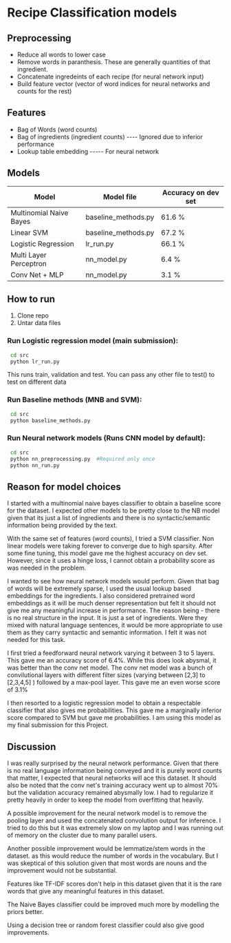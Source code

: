 # Recipe Classification models

## Preprocessing
 * Reduce all words to lower case
 * Remove words in paranthesis. These are generally quantities of that ingredient. 
 * Concatenate ingredeints of each recipe (for neural network input)
 * Build feature vector (vector of word indices for neural networks and counts for the rest)
 
 ## Features
 * Bag of Words (word counts)
 * Bag of ingredients (ingredient counts) ---- Ignored due to inferior performance
 * Lookup table embedding ----- For neural network

## Models
| Model                   | Model file          | Accuracy on dev set |
|-------------------------|---------------------|---------------------|
| Multinomial Naive Bayes | baseline_methods.py | 61.6 %              |
| Linear SVM              | baseline_methods.py | 67.2 %              | 
| Logistic Regression     | lr_run.py           | 66.1 %              |      
| Multi Layer Perceptron  | nn_model.py         | 6.4 %  
| Conv Net + MLP          | nn_model.py         | 3.1 %
 
## How to run
1. Clone repo
2. Untar data files

### Run Logistic regression model (main submission):
```bash 
 cd src
 python lr_run.py
```
This runs train, validation and test. You can pass any other file to test() to test on different data

### Run Baseline methods (MNB and SVM): 
```bash
 cd src
 python baseline_methods.py
```

### Run Neural network models (Runs CNN model by default):
```bash 
 cd src
 python nn_preprocessing.py  #Required only once
 python nn_run.py
``` 

 ## Reason for model choices
 I started with a multinomial naive bayes classifier to obtain a baseline score for the dataset. I expected other models to be pretty close to the NB model given that its just a list of ingredients and there is no syntactic/semantic information being provided by the text. 
 
 With the same set of features (word counts), I tried a SVM classifier. Non linear models were taking forever to converge due to high sparsity. After some fine tuning, this model gave me the highest accuracy on dev set. However, since it uses a hinge loss, I cannot obtain a probability score as was needed in the problem.
 
 I wanted to see how neural network models would perform. Given that bag of words will be extremely sparse, I used the usual lookup based embeddings for the ingredients. I also considered pretrained word embeddings as it will be much denser representation but felt it should not give me any meaningful increase in performance. The reason being - there is no real structure in the input. It is just a set of ingredients. Were they mixed with natural language sentences, it would be more appropriate to use them as they carry syntactic and semantic information. I felt it was not needed for this task. 
 
 I first tried a feedforward neural network varying it between 3 to 5 layers. This gave me an accuracy score of 6.4%. While this does look abysmal, it was better than the conv net model. The conv net model was a bunch of convilutional layers with different filter sizes (varying between [2,3] to [2,3,4,5] ) followed by a max-pool layer. This gave me an even worse score of 3.1%
 
 I then resorted to a logistic regression model to obtain a respectable classifier that also gives me probabilities. This gave me a marginally inferior score compared to SVM but gave me probabilities. I am using this model as my final submission for this Project. 
 
 ## Discussion
 I was really surprised by the neural network performance. Given that there is no real language information being conveyed and it is purely word counts that matter, I expected that neural networks will ace this dataset. It should also be noted that the conv net's training accuracy went up to almost 70% but the validation accuracy remained abysmally low. I had to regularize it pretty heavily in order to keep the model from overfitting that heavily. 
 
A possible improvement for the neural network model is to remove the pooling layer and used the concatenated convolution output for inference. I tried to do this but it was extremely slow on my laptop and I was running out of memory on the cluster due to many parallel users.
 
 Another possible improvement would be lemmatize/stem words in the dataset. as this would reduce the number of words in the vocabulary. But I was skeptical of this solution given that most words are nouns and the improvement would not be substantial. 
 
 Features like TF-IDF scores don't help in this dataset given that it is the rare words that give any meaningful features in this dataset. 
 
 The Naive Bayes classifier could be improved much more by modelling the priors better.
 
 Using a decision tree or random forest classifier could also give good improvements. 

